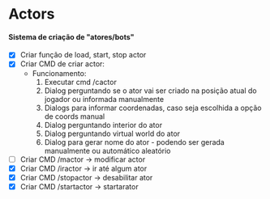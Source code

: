 # Actors
#### Sistema de criação de "atores/bots"

- [x] Criar função de load, start, stop actor
- [x] Criar CMD de criar actor:
    - Funcionamento:
        1. Executar cmd /cactor
        2. Dialog perguntando se o ator vai ser criado na posição atual do jogador ou informada manualmente
        3. Dialogs para informar coordenadas, caso seja escolhida a opção de coords manual
        4. Dialog perguntando interior do ator
        5. Dialog perguntando virtual world do ator
        6. Dialog para gerar nome do ator - podendo ser gerada manualmente ou automático aleatório
- [ ] Criar CMD /mactor -> modificar actor 
- [x] Criar CMD /iractor -> ir até algum ator
- [x] Criar CMD /stopactor -> desabilitar ator
- [x] Criar CMD /startactor -> startarator